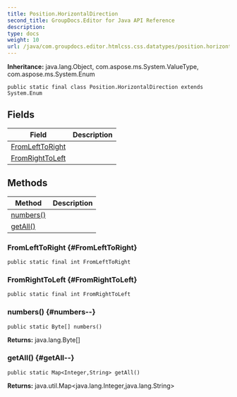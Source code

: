 ```yaml
---
title: Position.HorizontalDirection
second_title: GroupDocs.Editor for Java API Reference
description: 
type: docs
weight: 10
url: /java/com.groupdocs.editor.htmlcss.css.datatypes/position.horizontaldirection/
---
```

**Inheritance:**
java.lang.Object, com.aspose.ms.System.ValueType, com.aspose.ms.System.Enum
```
public static final class Position.HorizontalDirection extends System.Enum
```
## Fields

| Field | Description |
| --- | --- |
| [FromLeftToRight](#FromLeftToRight) |  |
| [FromRightToLeft](#FromRightToLeft) |  |
## Methods

| Method | Description |
| --- | --- |
| [numbers()](#numbers--) |  |
| [getAll()](#getAll--) |  |
### FromLeftToRight {#FromLeftToRight}
```
public static final int FromLeftToRight
```


### FromRightToLeft {#FromRightToLeft}
```
public static final int FromRightToLeft
```


### numbers() {#numbers--}
```
public static Byte[] numbers()
```




**Returns:**
java.lang.Byte[]
### getAll() {#getAll--}
```
public static Map<Integer,String> getAll()
```




**Returns:**
java.util.Map<java.lang.Integer,java.lang.String>

